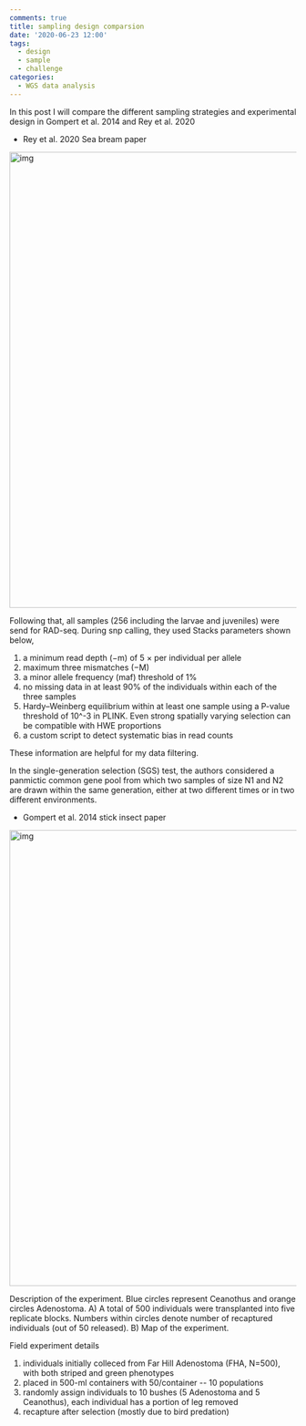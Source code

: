 ```yaml
---
comments: true
title: sampling design comparsion
date: '2020-06-23 12:00'
tags:
  - design
  - sample
  - challenge
categories:
  - WGS data analysis
---
```


In this post I will compare the different sampling strategies and experimental design in Gompert et al. 2014 and Rey et al. 2020


- Rey et al. 2020 Sea bream paper

<img src="https://hzz0024.github.io/images/samples/sea_bream_sample.jpg" alt="img" width="800"/>

Following that, all samples (256 including the larvae and juveniles) were send for RAD-seq. During snp calling, they used Stacks parameters shown below,

1) a minimum read depth (−m) of 5 × per individual per allele   
2) maximum three mismatches (−M)     
3) a minor allele frequency (maf) threshold of 1%     
4) no missing data in at least 90% of the individuals within each of the three samples     
5) Hardy–Weinberg equilibrium within at least one sample using a P-value threshold of 10^-3 in PLINK. Even strong spatially varying selection can be compatible with HWE proportions    
6) a custom script to detect systematic bias in read counts    

These information are helpful for my data filtering.

In the single-generation selection (SGS) test, the authors considered a panmictic common gene pool from which two samples of size N1 and N2 are drawn within the same generation, either at two different times or in two different environments.

- Gompert et al. 2014 stick insect paper

<img src="https://hzz0024.github.io/images/samples/stick_insect_sample.jpg" alt="img" width="800"/>

Description of the experiment. Blue circles represent Ceanothus and orange circles Adenostoma. A) A total of 500 individuals were transplanted into five replicate blocks. Numbers within circles denote number of recaptured individuals (out of 50 released). B) Map of the experiment. 

Field experiment details

1) individuals initially colleced from Far Hill Adenostoma (FHA, N=500), with both striped and green phenotypes   
2) placed in 500-ml containers with 50/container -- 10 populations   
3) randomly assign individuals to 10 bushes (5 Adenostoma and 5 Ceanothus), each individual has a portion of leg removed 
4) recapture after selection (mostly due to bird predation)



   

